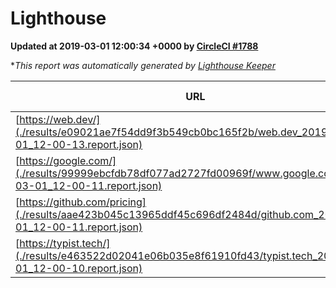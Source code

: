 
# Lighthouse

**Updated at 2019-03-01 12:00:34 +0000 by [CircleCI #1788](https://circleci.com/gh/ItinerisLtd/lighthouse-keeper-example/1788)**

**This report was automatically generated by [Lighthouse Keeper](https://github.com/itinerisltd/lighthouse-keeper)*

| URL | Performance | Accessibility | Best Practices | SEO | PWA | Updated At |
| --- | --- | --- | --- | --- | --- | --- |
| [https://web.dev/](./results/e09021ae7f54dd9f3b549cb0bc165f2b/web.dev_2019-03-01_12-00-13.report.json) | 0.94 | 0.93 | 0.93 | 0.91 | 1 | 2019-03-01T12:00:13.433Z |
| [https://google.com/](./results/99999ebcfdb78df077ad2727fd00969f/www.google.com_2019-03-01_12-00-11.report.json) | 0.95 | 0.71 | 0.93 | 0.8 | 0.58 | 2019-03-01T12:00:11.878Z |
| [https://github.com/pricing](./results/aae423b045c13965ddf45c696df2484d/github.com_2019-03-01_12-00-11.report.json) | 0.8 | 0.89 | 0.93 | 0.9 | 0.58 | 2019-03-01T12:00:11.006Z |
| [https://typist.tech/](./results/e463522d02041e06b035e8f61910fd43/typist.tech_2019-03-01_12-00-10.report.json) | 1 |  |  |  |  | 2019-03-01T12:00:10.735Z |
